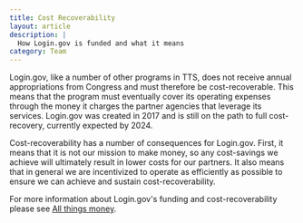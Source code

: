 ```yaml
---
title: Cost Recoverability
layout: article
description: |
  How Login.gov is funded and what it means
category: Team
---
```


Login.gov, like a number of other programs in TTS, does not receive annual
appropriations from Congress and must therefore be cost-recoverable. This means
that the program must eventually cover its operating expenses through the money
it charges the partner agencies that leverage its services. Login.gov was
created in 2017 and is still on the path to full cost-recovery, currently
expected by 2024.

Cost-recoverability has a number of consequences for Login.gov. First, it means
that it is not our mission to make money, so any cost-savings we achieve will
ultimately result in lower costs for our partners. It also means that in general
we are incentivized to operate as efficiently as possible to ensure we can
achieve and sustain cost-recoverability.

For more information about Login.gov's funding and cost-recoverability please
see [All things money](https://docs.google.com/document/d/1bnySzQ8xX3-Q7PHJUDysslwaggoXvDTMlUuRlnI8j0w/edit#).
